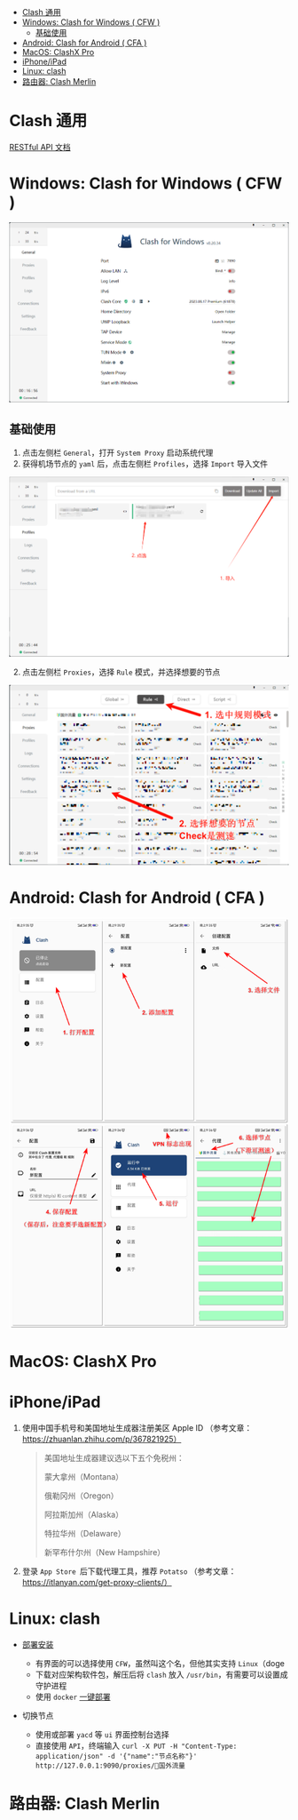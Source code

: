 - [Clash 通用](#clash-通用)
- [Windows: Clash for Windows ( CFW )](#windows-clash-for-windows--cfw-)
  - [基础使用](#基础使用)
- [Android: Clash for Android ( CFA )](#android-clash-for-android--cfa-)
- [MacOS: ClashX Pro](#macos-clashx-pro)
- [iPhone/iPad](#iphoneipad)
- [Linux: clash](#linux-clash)
- [路由器: Clash Merlin](#路由器-clash-merlin)

# Clash 通用

[RESTful API 文档](https://clash.gitbook.io/doc/restful-api)

# Windows: Clash for Windows ( CFW )

![cfw_home](../assets/tutorial/proxy/cfw_home.png)

## 基础使用

1. 点击左侧栏 `General`，打开 `System Proxy` 启动系统代理
2. 获得机场节点的 `yaml` 后，点击左侧栏 `Profiles`，选择 `Import` 导入文件

![cfw_profiles](../assets/tutorial/proxy/cfw_profiles.png)

2. 点击左侧栏 `Proxies`，选择 `Rule` 模式，并选择想要的节点

![cfw_proxies](../assets/tutorial/proxy/cfw_proxies.png)

# Android: Clash for Android ( CFA )

![cfa](../assets/tutorial/proxy/cfa.png)

# MacOS: ClashX Pro
# iPhone/iPad

1. 使⽤中国⼿机号和美国地址⽣成器注册美区 Apple ID （参考⽂章：
https://zhuanlan.zhihu.com/p/367821925）

   > 美国地址⽣成器建议选以下五个免税州：
   > 
   > 蒙⼤拿州（Montana）
   > 
   > 俄勒冈州（Oregon）
   > 
   > 阿拉斯加州（Alaska）
   > 
   > 特拉华州（Delaware）
   > 
   > 新罕布什尔州（New Hampshire）

2. 登录 `App Store `后下载代理⼯具，推荐 `Potatso` （参考⽂章：
https://itlanyan.com/get-proxy-clients/）

# Linux: clash

- [部署安装](https://www.joeyne.cool/http/proxy/ubuntu-安装clash并配置开机启动/)
  - 有界面的可以选择使用 `CFW`，虽然叫这个名，但他其实支持 `Linux`（doge
  - 下载对应架构软件包，解压后将 `clash` 放入 `/usr/bin`，有需要可以设置成守护进程
  - 使用 `docker` [一键部署](https://blog.laoyutang.cn/linux/clash.html)

- 切换节点
  - 使用或部署 `yacd` 等 `ui` 界面控制台选择
  - 直接使用 `API`，终端输入 `curl -X PUT -H "Content-Type: application/json" -d '{"name":"节点名称"}' http://127.0.0.1:9090/proxies/🔰国外流量`

# 路由器: Clash Merlin